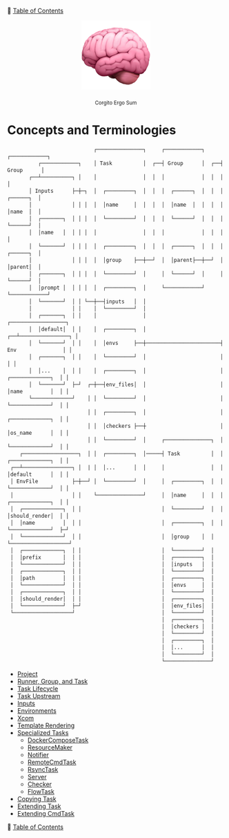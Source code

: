 🔖 [Table of Contents](../README.md)

<div align="center">
  <img src="../_images/emoji/brain.png"/>
  <p>
    <sub>
      Corgito Ergo Sum
    </sub>
  </p>
</div>


# Concepts and Terminologies

```
                            ┌───────────────┐     ┌────────────┐     ┌────────────┐
          ┌────────────┐    │ Task          │  ┌──┤ Group      │  ┌──┤ Group      │
       ┌──┴──────────┐ │    │               │  │  │            │  │  │            │
       │ Inputs      ├─┼─┐  │  ┌─────────┐  │  │  │  ┌──────┐  │  │  │  ┌──────┐  │
       │             │ │ │  │  │name     │  │  │  │  │name  │  │  │  │  │name  │  │
       │  ┌───────┐  │ │ │  │  └─────────┘  │  │  │  └──────┘  │  │  │  └──────┘  │
       │  │name   │  │ │ │  │               │  │  │            │  │  │            │
       │  └───────┘  │ │ │  │  ┌─────────┐  │  │  │  ┌──────┐  │  │  │  ┌──────┐  │
       │             │ │ │  │  │group    ├──┼──┘  │  │parent├──┼──┘  │  │parent│  │
       │  ┌───────┐  │ │ │  │  └─────────┘  │     │  └──────┘  │     │  └──────┘  │
       │  │prompt │  │ │ │  │  ┌─────────┐  │     └────────────┘     └────────────┘
       │  └───────┘  │ │ └──┼──┤inputs   │  │  
       │             │ │    │  └─────────┘  │ 
       │  ┌───────┐  │ │    │               │                           ┌──────────────────┐
       │  │default│  │ │    │  ┌─────────┐  │                        ┌──┴────────────────┐ │
       │  └───────┘  │ │    │  │envs     ├──┼────────────────────────┤ Env               │ │
       │  ┌───────┐  │ │    │  └─────────┘  │                        │                   │ │
       │  │...    │  │ │    │  ┌─────────┐  │                        │  ┌─────────────┐  │ │
       │  └───────┘  ├─┘  ┌─┼──┤env_files│  │                        │  │name         │  │ │
       └─────────────┘    │ │  └─────────┘  │                        │  └─────────────┘  │ │
                          │ │  ┌─────────┐  │                        │  ┌─────────────┐  │ │
                          │ │  │checkers ├──┼                        │  │os_name      │  │ │
                          │ │  └─────────┘  │     ┌───────────────┐  │  └─────────────┘  │ │
    ┌──────────────────┐  │ │  ┌─────────┐  │─────┤ Task          │  │  ┌─────────────┐  │ │
 ┌──┴────────────────┐ │  | │  │...      │  │     │               │  │  │default      │  │ │
 │ EnvFile           ├─┼──┘ │  └─────────┘  │     │  ┌─────────┐  │  │  └─────────────┘  │ │
 │                   │ │    └───────────────┘     │  │name     │  │  │  ┌─────────────┐  │ │
 │  ┌─────────────┐  │ │                          │  └─────────┘  │  │  │should_render│  │ │
 │  │name         │  │ │                          │  ┌─────────┐  │  │  └─────────────┘  ├─┘
 │  └─────────────┘  │ │                          │  │group    │  │  └───────────────────┘
 │  ┌─────────────┐  │ │                          │  └─────────┘  │
 │  │prefix       │  │ │                          │  ┌─────────┐  │
 │  └─────────────┘  │ │                          │  │inputs   │  │
 │  ┌─────────────┐  │ │                          │  └─────────┘  │
 │  │path         │  │ │                          │  ┌─────────┐  │
 │  └─────────────┘  │ │                          │  │envs     │  │
 │  ┌─────────────┐  │ │                          │  └─────────┘  │
 │  │should_render│  │ │                          │  ┌─────────┐  │
 │  └─────────────┘  ├─┘                          │  │env_files│  │
 └───────────────────┘                            │  └─────────┘  │
                                                  │  ┌─────────┐  │
                                                  │  │checkers │  │
                                                  │  └─────────┘  │
                                                  │  ┌─────────┐  │
                                                  │  │...      │  │
                                                  │  └─────────┘  │
                                                  └───────────────┘
```

- [Project](project.md)
- [Runner, Group, and Task](runner-group-and-task.md)
- [Task Lifecycle](task-lifecycle.md)
- [Task Upstream](task-upstream.md)
- [Inputs](inputs.md)
- [Environments](environments.md)
- [Xcom](xcom.md)
- [Template Rendering](template-rendering.md)
- [Specialized Tasks](specialized-tasks/README.md)
  - [DockerComposeTask](specialized-tasks/docker-compose-task.md)
  - [ResourceMaker](specialized-tasks/resource-maker.md)
  - [Notifier](specialized-tasks/notifider.md)
  - [RemoteCmdTask](specialized-tasks/remote-cmd-task.md)
  - [RsyncTask](specialized-tasks/rsync-task.md)
  - [Server](specialized-tasks/server.md)
  - [Checker](specialized-tasks/checker.md)
  - [FlowTask](specialized-tasks/flow-task.md)
- [Copying Task](copying-task.md)
- [Extending Task](extending-task.md)
- [Extending CmdTask](extending-cmd-task.md)

🔖 [Table of Contents](../README.md)
